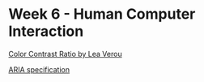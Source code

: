 # Week 6 - Human Computer Interaction

[Color Contrast Ratio by Lea Verou](http://contrast-ratio.com/)

[ARIA specification](https://developer.mozilla.org/en-US/docs/Web/Accessibility/ARIA)